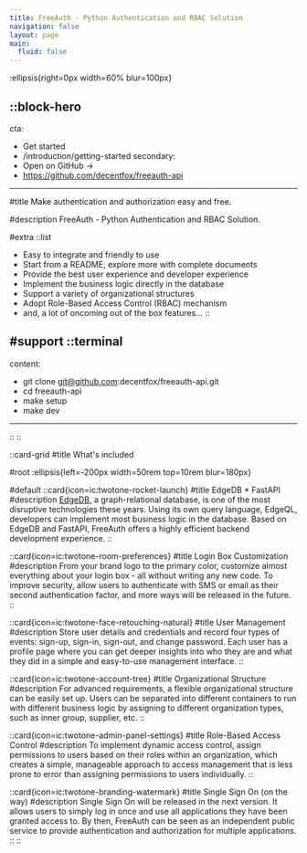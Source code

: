 ```yaml
---
title: FreeAuth - Python Authentication and RBAC Solution
navigation: false
layout: page
main:
  fluid: false
---
```


:ellipsis{right=0px width=60% blur=100px}

::block-hero
---
cta:
  - Get started
  - /introduction/getting-started
secondary:
  - Open on GitHub →
  - https://github.com/decentfox/freeauth-api
---

#title
Make authentication and authorization easy and free.

#description
FreeAuth - Python Authentication and RBAC Solution.

#extra
  ::list
  - Easy to integrate and friendly to use
  - Start from a README, explore more with complete documents
  - Provide the best user experience and developer experience
  - Implement the business logic directly in the database
  - Support a variety of organizational structures
  - Adopt Role-Based Access Control (RBAC) mechanism
  - and, a lot of oncoming out of the box features... 
  ::

#support
  ::terminal
  ---
  content:
  - git clone git@github.com:decentfox/freeauth-api.git
  - cd freeauth-api
  - make setup
  - make dev
  ---
  ::
::

::card-grid
#title
What's included

#root
:ellipsis{left=-200px width=50rem top=10rem blur=180px}

#default
  ::card{icon=ic:twotone-rocket-launch}
  #title
  EdgeDB * FastAPI
  #description
  [EdgeDB](https://edgedb.com), a graph-relational database, is one of the most disruptive technologies these years. Using its own query language, EdgeQL, developers can implement most business logic in the database. Based on EdgeDB and FastAPI, FreeAuth offers a highly efficient backend development experience.
  ::

  ::card{icon=ic:twotone-room-preferences}
  #title
  Login Box Customization
  #description
  From your brand logo to the primary color, customize almost everything about your login box - all without writing any new code. To improve security, allow users to authenticate with SMS or email as their second authentication factor, and more ways will be released in the future.
  ::

  ::card{icon=ic:twotone-face-retouching-natural}
  #title
  User Management
  #description
  Store user details and credentials and record four types of events: sign-up, sign-in, sign-out, and change password. Each user has a profile page where you can get deeper insights into who they are and what they did in a simple and easy-to-use management interface.
  ::

  ::card{icon=ic:twotone-account-tree}
  #title
  Organizational Structure
  #description
  For advanced requirements, a flexible organizational structure can be easily set up. Users can be separated into different containers to run with different business logic by assigning to different organization types, such as inner group, supplier, etc.
  ::

  ::card{icon=ic:twotone-admin-panel-settings}
  #title
  Role-Based Access Control
  #description
  To implement dynamic access control, assign permissions to users based on their roles within an organization, which creates a simple, manageable approach to access management that is less prone to error than assigning permissions to users individually.
  ::

  ::card{icon=ic:twotone-branding-watermark}
  #title
  Single Sign On (on the way)
  #description
  Single Sign On will be released in the next version. It allows users to simply log in once and use all applications they have been granted access to. By then, FreeAuth can be seen as an independent public service to provide authentication and authorization for multiple applications.
  ::
::
